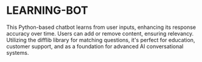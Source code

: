 # LEARNING-BOT
This Python-based chatbot learns from user inputs, enhancing its response accuracy over time. Users can add or remove content, ensuring relevancy. Utilizing the difflib library for matching questions, it's perfect for education, customer support, and as a foundation for advanced AI conversational systems.
